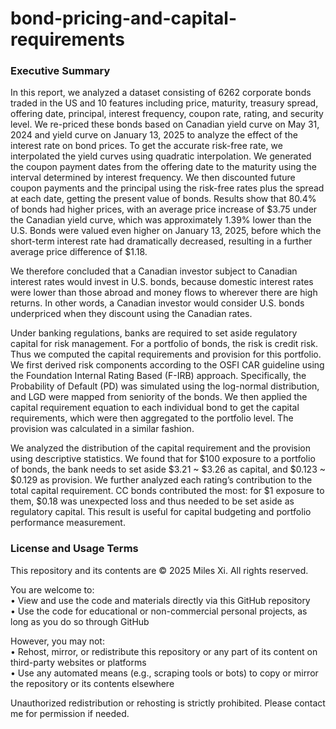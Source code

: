 # bond-pricing-and-capital-requirements

### Executive Summary

In this report, we analyzed a dataset consisting of 6262 corporate bonds traded in the US and 10 features including price, maturity, treasury spread, offering date, principal, interest frequency, coupon rate, rating, and security level. We re-priced these bonds based on Canadian yield curve on May 31, 2024 and yield curve on January 13, 2025 to analyze the effect of the interest rate on bond prices. To get the accurate risk-free rate, we interpolated the yield curves using quadratic interpolation. We generated the coupon payment dates from the offering date to the maturity using the interval determined by interest frequency. We then discounted future coupon payments and the principal using the risk-free rates plus the spread at each date, getting the present value of bonds. Results show that 80.4% of bonds had higher prices, with an average price increase of $3.75 under the Canadian yield curve, which was approximately 1.39% lower than the U.S.  Bonds were valued even higher on January 13, 2025, before which the short-term interest rate had dramatically decreased, resulting in a further average price difference of $1.18. 

We therefore concluded that a Canadian investor subject to Canadian interest rates would invest in U.S. bonds, because domestic interest rates were lower than those abroad and money flows to wherever there are high returns. In other words, a Canadian investor would consider U.S. bonds underpriced when they discount using the Canadian rates.

Under banking regulations, banks are required to set aside regulatory capital for risk management. For a portfolio of bonds, the risk is credit risk. Thus we computed the capital requirements and provision for this portfolio. We first derived risk components according to the OSFI CAR guideline using the Foundation Internal Rating Based (F-IRB) approach. Specifically, the Probability of Default (PD) was simulated using the log-normal distribution, and LGD were mapped from seniority of the bonds. We then applied the capital requirement equation to each individual bond to get the capital requirements, which were then aggregated to the portfolio level. The provision was calculated in a similar fashion.

We analyzed the distribution of the capital requirement and the provision using descriptive statistics. We found that for $100 exposure to a portfolio of bonds, the bank needs to set aside $3.21 ~ $3.26 as capital, and $0.123 ~ $0.129 as provision. We further analyzed each rating’s contribution to the total capital requirement. CC bonds contributed the most: for $1 exposure to them, $0.18 was unexpected loss and thus needed to be set aside as regulatory capital. This result is useful for capital budgeting and portfolio performance measurement.


### License and Usage Terms
This repository and its contents are © 2025 Miles Xi. All rights reserved.

You are welcome to: <br>
• View and use the code and materials directly via this GitHub repository <br>
• Use the code for educational or non-commercial personal projects, as long as you do so through GitHub

However, you may not: <br>
• Rehost, mirror, or redistribute this repository or any part of its content on third-party websites or platforms <br>
• Use any automated means (e.g., scraping tools or bots) to copy or mirror the repository or its contents elsewhere

Unauthorized redistribution or rehosting is strictly prohibited. Please contact me for permission if needed.
